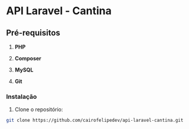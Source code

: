 # API Laravel - Cantina

## Pré-requisitos

1. **PHP**

2. **Composer**

3. **MySQL**

4. **Git**

### Instalação

1. Clone o repositório:

```bash
git clone https://github.com/cairofelipedev/api-laravel-cantina.git